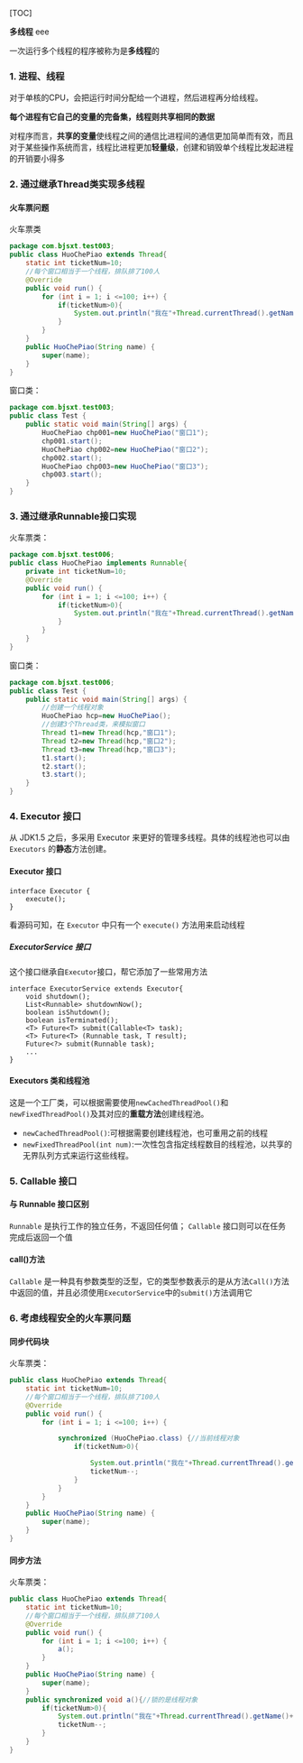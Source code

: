 [TOC]

 **多线程**
 eee

一次运行多个线程的程序被称为是**多线程**的

### 1. 进程、线程
对于单核的CPU，会把运行时间分配给一个进程，然后进程再分给线程。

**每个进程有它自己的变量的完备集，线程则共享相同的数据**

对程序而言，**共享的变量**使线程之间的通信比进程间的通信更加简单而有效，而且对于某些操作系统而言，线程比进程更加**轻量级**，创建和销毁单个线程比发起进程的开销要小得多

### 2. 通过继承Thread类实现多线程

#### 火车票问题
火车票类

```java
package com.bjsxt.test003;
public class HuoChePiao extends Thread{
	static int ticketNum=10;
	//每个窗口相当于一个线程，排队排了100人
	@Override
	public void run() {
		for (int i = 1; i <=100; i++) {
			if(ticketNum>0){
				System.out.println("我在"+Thread.currentThread().getName()+",买了第"+(ticketNum--)+"张车票");
			}
		}
	}
	public HuoChePiao(String name) {
		super(name);
	}
}

```
窗口类：

```java
package com.bjsxt.test003;
public class Test {
	public static void main(String[] args) {
		HuoChePiao chp001=new HuoChePiao("窗口1");
		chp001.start();
		HuoChePiao chp002=new HuoChePiao("窗口2");
		chp002.start();
		HuoChePiao chp003=new HuoChePiao("窗口3");
		chp003.start();
	}
}

```

###  3. 通过继承Runnable接口实现
火车票类：

```java
package com.bjsxt.test006;
public class HuoChePiao implements Runnable{
	private int ticketNum=10;
	@Override
	public void run() {
		for (int i = 1; i <=100; i++) {
			if(ticketNum>0){
				System.out.println("我在"+Thread.currentThread().getName()+"买到了第"+(ticketNum--)+"张火车票");
			}
		}
	}
}
```
窗口类：

```java
package com.bjsxt.test006;
public class Test {
	public static void main(String[] args) {
		//创建一个线程对象
		HuoChePiao hcp=new HuoChePiao();
		//创建3个Thread类，来模拟窗口
		Thread t1=new Thread(hcp,"窗口1");
		Thread t2=new Thread(hcp,"窗口2");
		Thread t3=new Thread(hcp,"窗口3");
		t1.start();
		t2.start();
		t3.start();
	}
}

```
### 4. Executor 接口

从 JDK1.5 之后，多采用 Executor 来更好的管理多线程。具体的线程池也可以由 `Executors` 的**静态**方法创建。

#### Executor 接口
```
interface Executor {
	execute();
}
```
看源码可知，在 `Executor` 中只有一个 `execute()` 方法用来启动线程

##### ExecutorService 接口
这个接口继承自`Executor`接口，帮它添加了一些常用方法
```
interface ExecutorService extends Executor{
	void shutdown();
	List<Runnable> shutdownNow();
	boolean isShutdown();
	boolean isTerminated();
	<T> Future<T> submit(Callable<T> task);
	<T> Future<T> (Runnable task, T result);
	Future<?> submit(Runnable task);
	...
}
```
#### Executors 类和线程池

这是一个工厂类，可以根据需要使用`newCachedThreadPool()`和`newFixedThreadPool()`及其对应的**重载方法**创建线程池。
- `newCachedThreadPool()`:可根据需要创建线程池，也可重用之前的线程
- `newFixedThreadPool(int num)`:一次性包含指定线程数目的线程池，以共享的无界队列方式来运行这些线程。
### 5. Callable 接口
#### 与 Runnable 接口区别
`Runnable` 是执行工作的独立任务，不返回任何值；
`Callable` 接口则可以在任务完成后返回一个值

#### call()方法

`Callable` 是一种具有参数类型的泛型，它的类型参数表示的是从方法`Call()`方法中返回的值，并且必须使用`ExecutorService`中的`submit()`方法调用它

### 6. 考虑线程安全的火车票问题

#### 同步代码块
火车票类：

```java
public class HuoChePiao extends Thread{
	static int ticketNum=10;
	//每个窗口相当于一个线程，排队排了100人
	@Override
	public void run() {
		for (int i = 1; i <=100; i++) {

			synchronized (HuoChePiao.class) {//当前线程对象
				if(ticketNum>0){

					System.out.println("我在"+Thread.currentThread().getName()+",买了第"+(ticketNum)+"张车票");
					ticketNum--;
				}
			}
		}
	}
	public HuoChePiao(String name) {
		super(name);
	}
}
```

#### 同步方法
火车票类：

```java
public class HuoChePiao extends Thread{
	static int ticketNum=10;
	//每个窗口相当于一个线程，排队排了100人
	@Override
	public void run() {
		for (int i = 1; i <=100; i++) {
			a();
		}
	}
	public HuoChePiao(String name) {
		super(name);
	}
	public synchronized void a(){//锁的是线程对象
		if(ticketNum>0){
			System.out.println("我在"+Thread.currentThread().getName()+",买了第"+(ticketNum)+"张车票");
			ticketNum--;
		}
	}
}

```
